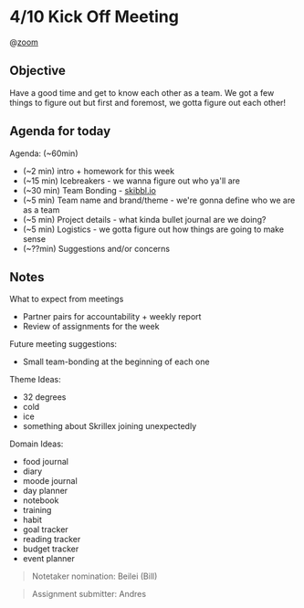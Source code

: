 # 4/10 Kick Off Meeting

@[zoom](https://ucsd.zoom.us/j/8490446762)

## Objective
Have a good time and get to know each other as a team. 
We got a few things to figure out but first and foremost, 
we gotta figure out each other!

## Agenda for today

Agenda: (~60min)
- (~2 min) intro + homework for this week 
- (~15 min) Icebreakers - we wanna figure out who ya'll are
- (~30 min) Team Bonding - [skibbl.io](http://skribbl.io/)
- (~5 min) Team name and brand/theme - we're gonna define who we are as a team
- (~5 min) Project details - what kinda bullet journal are we doing?
- (~5 min) Logistics - we gotta figure out how things are going to make sense
- (~??min) Suggestions and/or concerns

## Notes
What to expect from meetings
- Partner pairs for accountability + weekly report
- Review of assignments for the week

Future meeting suggestions:
- Small team-bonding at the beginning of each one

Theme Ideas:
- 32 degrees
- cold
- ice
- something about Skrillex joining unexpectedly

Domain Ideas:
- food journal
- diary
- moode journal
- day planner
- notebook
- training
- habit
- goal tracker
- reading tracker
- budget tracker
- event planner

> Notetaker nomination: Beilei (Bill)

> Assignment submitter: Andres
